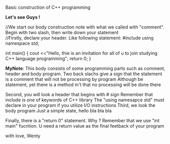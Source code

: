 Basic construction of C++ programming

**Let's see Guys !**

//We start our body construction note with what we called  with "comment". Begin with two slash, then write down your statement<br/>
//Firstly, declare your header. Like following statement:
#include <iostream>
using namespace std;

int main()
{
  cout <<"Hello, thie is an invitation for all of u to join studying C++ language programming";
  return 0;
}



__MyNote__:
This body consists of some programming parts such as comment, header and body program.
Two back slachs give a sign that the statement is a comment that will not be processing by program
Although be statement, yet there is a method in't that no processing will be done there

Second, you will look a header that begins with # sign
Remember that include is one of keywords of C++ library
The "using namesapce std" must declare in your program if you utilize I/O instructions
Third, we look the body program
Just a simple state, hello bla bla bla

Finally, there is a "return 0" statement. Why ? Remember that we use "int main" fucntion. U need a return value as the final feetback of your program


with love,
Wenty





